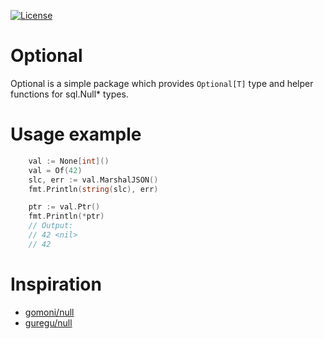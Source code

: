 [![License](https://img.shields.io/badge/License-BSD_3--Clause-blue.svg)](https://opensource.org/licenses/BSD-3-Clause)

# Optional

Optional is a simple package which provides `Optional[T]` type and helper functions for sql.Null* types.

# Usage example

```go
	val := None[int]()
	val = Of(42)
	slc, err := val.MarshalJSON()
	fmt.Println(string(slc), err)

	ptr := val.Ptr()
	fmt.Println(*ptr)
	// Output:
	// 42 <nil>
	// 42
```

# Inspiration

- [gomoni/null](https://github.com/gomoni/null)
- [guregu/null](https://github.com/guregu/null)
